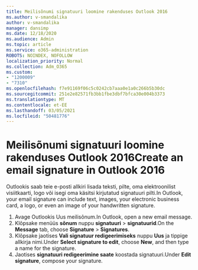 ```yaml
---
title: Meilisõnumi signatuuri loomine rakenduses Outlook 2016
ms.author: v-smandalika
author: v-smandalika
manager: dansimp
ms.date: 12/18/2020
ms.audience: Admin
ms.topic: article
ms.service: o365-administration
ROBOTS: NOINDEX, NOFOLLOW
localization_priority: Normal
ms.collection: Adm_O365
ms.custom:
- "1200009"
- "7310"
ms.openlocfilehash: f7e91169f06c5c0242cb7aaa0e1a0c266b5b30dc
ms.sourcegitcommit: 251e2e82571fb3bb1fbe3dbf7bfca30e004b3373
ms.translationtype: MT
ms.contentlocale: et-EE
ms.lasthandoff: 03/05/2021
ms.locfileid: "50481776"
---
```

# <a name="create-an-email-signature-in-outlook-2016"></a><span data-ttu-id="c9842-102">Meilisõnumi signatuuri loomine rakenduses Outlook 2016</span><span class="sxs-lookup"><span data-stu-id="c9842-102">Create an email signature in Outlook 2016</span></span>

<span data-ttu-id="c9842-103">Outlookis saab teie e-posti allkiri lisada teksti, pilte, oma elektroonilist visiitkaarti, logo või isegi oma käsitsi kirjutatud signatuuri pilti.</span><span class="sxs-lookup"><span data-stu-id="c9842-103">In Outlook, your email signature can include text, images, your electronic business card, a logo, or even an image of your handwritten signature.</span></span>

1. <span data-ttu-id="c9842-104">Avage Outlookis Uus meilisõnum.</span><span class="sxs-lookup"><span data-stu-id="c9842-104">In Outlook, open a new email message.</span></span>
2. <span data-ttu-id="c9842-105">Klõpsake menüüs **sõnum** nuppu **signatuuri**  >  **signatuurid**.</span><span class="sxs-lookup"><span data-stu-id="c9842-105">On the **Message** tab, choose **Signature** > **Signatures**.</span></span>
3. <span data-ttu-id="c9842-106">Klõpsake jaotises **Vali signatuur redigeerimiseks** nuppu **Uus** ja tippige allkirja nimi.</span><span class="sxs-lookup"><span data-stu-id="c9842-106">Under **Select signature to edit**, choose **New**, and then type a name for the signature.</span></span>
4. <span data-ttu-id="c9842-107">Jaotises **signatuuri redigeerimine saate** koostada signatuuri.</span><span class="sxs-lookup"><span data-stu-id="c9842-107">Under **Edit signature**, compose your signature.</span></span>
